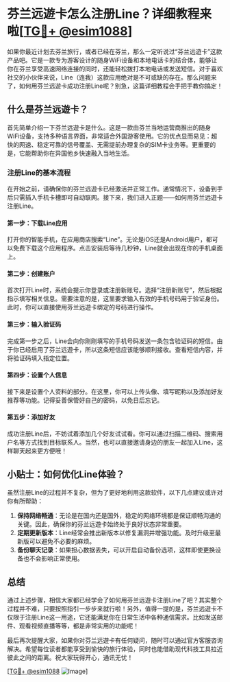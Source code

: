 # 芬兰远遊卡怎么注册Line？详细教程来啦[[TG💪+ @esim1088](https://t.me/s/esim1088)]

如果你最近计划去芬兰旅行，或者已经在芬兰，那么一定听说过“芬兰远遊卡”这款产品吧。它是一款专为游客设计的随身WiFi设备和本地电话卡的结合体，能够让你在芬兰享受高速网络连接的同时，还能轻松拨打本地电话或发送短信。对于喜欢社交的小伙伴来说，Line（连我）这款应用绝对是不可或缺的存在。那么问题来了，如何用芬兰远遊卡成功注册Line呢？别急，这篇详细教程会手把手教你搞定！

## 什么是芬兰远遊卡？

首先简单介绍一下芬兰远遊卡是什么。这是一款由芬兰当地运营商推出的随身WiFi设备，支持多种语言界面，非常适合外国游客使用。它的优点显而易见：超快的网速、稳定可靠的信号覆盖、无需提前办理复杂的SIM卡业务等。更重要的是，它能帮助你在异国他乡快速融入当地生活。

### 注册Line的基本流程

在开始之前，请确保你的芬兰远遊卡已经激活并正常工作。通常情况下，设备到手后只需插入手机卡槽即可自动联网。接下来，我们进入正题——如何用芬兰远遊卡注册Line。

#### 第一步：下载Line应用

打开你的智能手机，在应用商店搜索“Line”。无论是iOS还是Android用户，都可以免费下载这个应用程序。点击安装后等待几秒钟，Line就会出现在你的手机桌面上。

#### 第二步：创建账户

首次打开Line时，系统会提示你登录或注册新账号。选择“注册新账号”，然后根据指示填写相关信息。需要注意的是，这里要求输入有效的手机号码用于验证身份。此时，你可以直接使用芬兰远遊卡绑定的号码进行操作。

#### 第三步：输入验证码

完成第一步之后，Line会向你刚刚填写的手机号码发送一条包含验证码的短信。由于你已经启用了芬兰远遊卡，所以这条短信应该能够顺利接收。查看短信内容，并将验证码填入指定位置。

#### 第四步：设置个人信息

接下来是设置个人资料的部分。在这里，你可以上传头像、填写昵称以及添加好友推荐等功能。记得妥善保管好自己的密码，以免日后忘记。

#### 第五步：添加好友

成功注册Line后，不妨试着添加几个好友试试看。你可以通过扫描二维码、搜索用户名等方式找到目标联系人。当然，也可以直接邀请身边的朋友一起加入Line，这样聊天起来更方便哦！

## 小贴士：如何优化Line体验？

虽然注册Line的过程并不复杂，但为了更好地利用这款软件，以下几点建议或许对你有所帮助：

1. **保持网络畅通**：无论是在国内还是国外，稳定的网络环境都是保证顺畅沟通的关键。因此，确保你的芬兰远遊卡始终处于良好状态非常重要。
2. **定期更新版本**：Line经常会推出新版本以修复漏洞并增强功能。及时升级至最新版可以避免不必要的麻烦。
3. **备份聊天记录**：如果担心数据丢失，可以开启自动备份选项，这样即使更换设备也不会影响正常使用。

## 总结

通过上述步骤，相信大家都已经学会了如何用芬兰远遊卡注册Line了吧？其实整个过程并不难，只要按照指引一步步来就行啦！另外，值得一提的是，芬兰远遊卡不仅限于注册Line这一用途，它还能满足你在日常生活中各种通信需求。比如发送邮件、观看视频直播等等，都是非常实用的功能呢！

最后再次提醒大家，如果你对芬兰远遊卡有任何疑问，随时可以通过官方客服咨询解决。希望每位读者都能享受到愉快的旅行体验，同时也能借助现代科技工具拉近彼此之间的距离。祝大家玩得开心，通讯无忧！

[[TG💪+ @esim1088](https://t.me/s/esim1088) ![Image](https://i.postimg.cc/4NQfJmqS/Snipaste-2025-05-13-00-14-12.png)]
